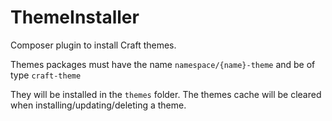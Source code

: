 # ThemeInstaller

Composer plugin to install Craft themes.

Themes packages must have the name `namespace/{name}-theme` and be of type `craft-theme`

They will be installed in the `themes` folder. The themes cache will be cleared when installing/updating/deleting a theme.